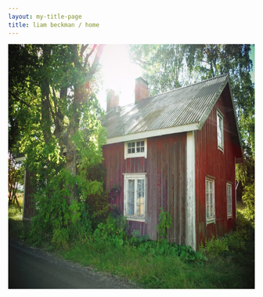 ```yaml
---
layout: my-title-page
title: liam beckman / home
---
```


<style>

    .title-image{
        /*border-radius: 50%;*/
        /*width: 500px;*/
        height: 500px;
    }

</style>

<img class="title-image" src="cabin.jpg" alt="Lake Erken Cabin" title="A cozy cabin by Lake Erken!">